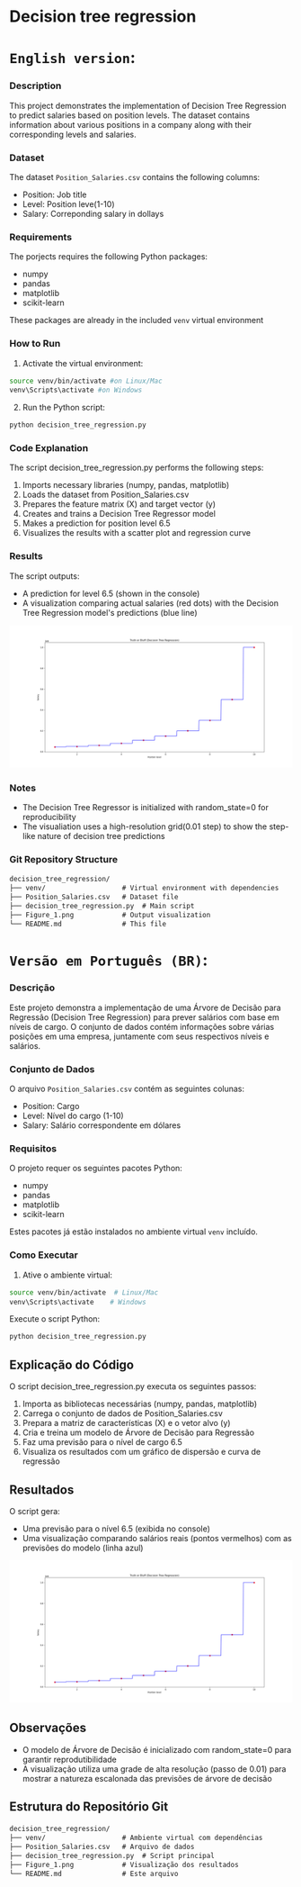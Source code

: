 # Decision tree regression

# `English version`:

### Description

This project demonstrates the implementation of Decision Tree Regression to predict salaries based on position levels. The dataset contains information about various positions in a company along with their corresponding levels and salaries.

### Dataset

The dataset `Position_Salaries.csv` contains the following columns:
- Position: Job title
- Level: Position leve(1-10)
- Salary: Correponding salary in dollays

### Requirements

The porjects requires the following Python packages:
- numpy
- pandas
- matplotlib
- scikit-learn

These packages are already in the included `venv` virtual environment

### How to Run

1. Activate the virtual environment:

```bash
source venv/bin/activate #on Linux/Mac
venv\Scripts\activate #on Windows
```

2. Run the Python script:

```bash
python decision_tree_regression.py
```

### Code Explanation
The script decision_tree_regression.py performs the following steps:

 1. Imports necessary libraries (numpy, pandas, matplotlib)
 2. Loads the dataset from Position_Salaries.csv
 3. Prepares the feature matrix (X) and target vector (y)
 4. Creates and trains a Decision Tree Regressor model
 5. Makes a prediction for position level 6.5
 6. Visualizes the results with a scatter plot and regression curve

### Results 

The script outputs:
  - A prediction for level 6.5 (shown in the console)
  - A visualization comparing actual salaries (red dots) with the Decision Tree Regression model's predictions (blue line)

![Decision Tree Regression Visualization](Figure_1.png)
    
### Notes
  - The Decision Tree Regressor is initialized with random_state=0 for reproducibility
  - The visualiation uses a high-resolution grid(0.01 step) to show the step-like nature of decision tree predictions

### Git Repository Structure
```text
decision_tree_regression/
├── venv/                   # Virtual environment with dependencies
├── Position_Salaries.csv   # Dataset file
├── decision_tree_regression.py  # Main script
├── Figure_1.png            # Output visualization
└── README.md               # This file
```

# `Versão em Português (BR)`:

### Descrição

Este projeto demonstra a implementação de uma Árvore de Decisão para Regressão (Decision Tree Regression) para prever salários com base em níveis de cargo. O conjunto de dados contém informações sobre várias posições em uma empresa, juntamente com seus respectivos níveis e salários.

### Conjunto de Dados

O arquivo `Position_Salaries.csv` contém as seguintes colunas:
- Position: Cargo
- Level: Nível do cargo (1-10)
- Salary: Salário correspondente em dólares

### Requisitos

O projeto requer os seguintes pacotes Python:
- numpy
- pandas
- matplotlib
- scikit-learn

Estes pacotes já estão instalados no ambiente virtual `venv` incluído.

### Como Executar

1. Ative o ambiente virtual:

```bash
source venv/bin/activate  # Linux/Mac
venv\Scripts\activate    # Windows
```
Execute o script Python:

```bash
python decision_tree_regression.py
``` 
## Explicação do Código
O script decision_tree_regression.py executa os seguintes passos:
 1. Importa as bibliotecas necessárias (numpy, pandas, matplotlib)
 2. Carrega o conjunto de dados de Position_Salaries.csv
 3. Prepara a matriz de características (X) e o vetor alvo (y)
 4. Cria e treina um modelo de Árvore de Decisão para Regressão
 5. Faz uma previsão para o nível de cargo 6.5
 6. Visualiza os resultados com um gráfico de dispersão e curva de regressão

## Resultados
O script gera:

- Uma previsão para o nível 6.5 (exibida no console)
- Uma visualização comparando salários reais (pontos vermelhos) com as previsões do modelo (linha azul)

![Decision Tree Regression Visualization](Figure_1.png)

## Observações
- O modelo de Árvore de Decisão é inicializado com random_state=0 para garantir reprodutibilidade
- A visualização utiliza uma grade de alta resolução (passo de 0.01) para mostrar a natureza escalonada das previsões de árvore de decisão

## Estrutura do Repositório Git
```text
decision_tree_regression/
├── venv/                   # Ambiente virtual com dependências
├── Position_Salaries.csv   # Arquivo de dados
├── decision_tree_regression.py  # Script principal
├── Figure_1.png            # Visualização dos resultados
└── README.md               # Este arquivo
``` 
